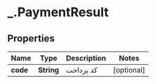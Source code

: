 # _.PaymentResult

## Properties
Name | Type | Description | Notes
------------ | ------------- | ------------- | -------------
**code** | **String** | کد پرداخت | [optional] 


